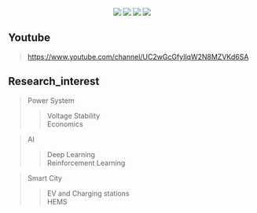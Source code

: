 <p align="center">
<img src="https://img.shields.io/badge/Python-3776AB?style=flat&logo=Python&logoColor=white"/>
<img src="https://img.shields.io/badge/Pytorch-EE4C2C?style=flat&logo=Pytorch&logoColor=white"/>
<img src="https://img.shields.io/badge/Matlab-blue?style=flat=Pytorch&logoColor=white"/>
<img src="https://img.shields.io/badge/Simulink-orange?style=flat=Pytorch&logoColor=white"/>
</p>


## Youtube
> https://www.youtube.com/channel/UC2wGcGfyIlqW2N8MZVKd6SA


## Research_interest
> Power System
>> Voltage Stability<br/>
>> Economics

> AI
>> Deep Learning<br/>
>> Reinforcement Learning

> Smart City
>> EV and Charging stations<br/>
>> HEMS


<!--
**powerflow77/powerflow77** is a ✨ _special_ ✨ repository because its `README.md` (this file) appears on your GitHub profile.

마크다운
https://powerflow77.github.io/

Here are some ideas to get you started:

- 🔭 I’m currently working on ...
- 🌱 I’m currently learning ...
- 👯 I’m looking to collaborate on ...
- 🤔 I’m looking for help with ...
- 💬 Ask me about ...
- 📫 How to reach me: ...
- 😄 Pronouns: ...
- ⚡ Fun fact: ...
-->
